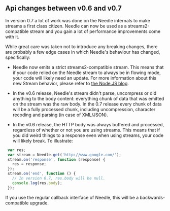 <a name='v0.7' /> Api changes between v0.6 and v0.7
---------------------------------------------------

In version 0.7 a lot of work was done on the Needle internals to make streams a first class citizen. Needle can now be used as a streams2-compatible stream and you gain a lot of performance improvements come with it.

While great care was taken not to introduce any breaking changes, there are probably a few edge cases in which Needle's behaviour has changed, specifically:

 * Needle now emits a strict streams2-compatible stream. This means that if your code relied on the Needle stream to always be in flowing mode, your code will likely need an update. For more information about this new Stream behavior, please refer to [the Node.JS blog](http://blog.nodejs.org/2012/12/20/streams2/).

 * In the v0.6 release, Needle's stream didn't parse, uncompress or did anything to the body content: everything chunk of data that was emitted on the stream was the raw body. In the 0.7 release every chunk of data will be a fully processed chunk, including uncompression, character recoding and parsing (in case of XML/JSON).
 
 * In the v0.6 release, the HTTP body was always buffered and processed, regardless of whether or not you are using streams. This means that if you did weird things to a response even when using streams, your code will likely break. To illustrate:

  ```javascript
   var res;
   var stream = Needle.get('http://www.google.com/');
   stream.on('response', function (response) { 
     res = response;
   });
   stream.on('end', function () {
     // In version 0.7, res.body will be null.
     console.log(res.body);
   });
  ```

If you use the regular callback interface of Needle, this will be a backwards-compatible upgrade.
